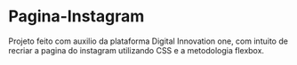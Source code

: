 ﻿# Pagina-Instagram
 
Projeto feito com auxilio da plataforma Digital Innovation one, com intuito de recriar a pagina do instagram utilizando CSS e a metodologia flexbox.
